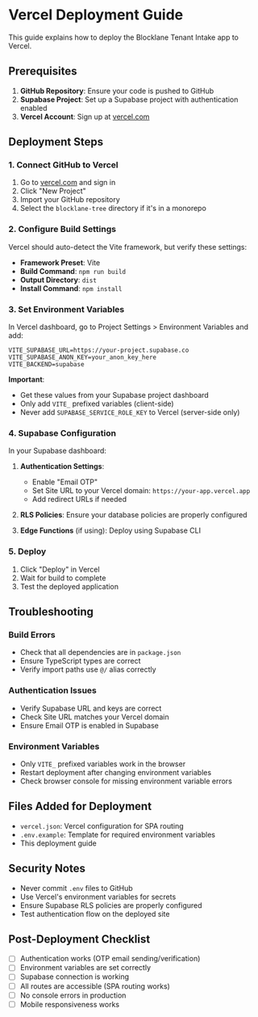 # Vercel Deployment Guide

This guide explains how to deploy the Blocklane Tenant Intake app to Vercel.

## Prerequisites

1. **GitHub Repository**: Ensure your code is pushed to GitHub
2. **Supabase Project**: Set up a Supabase project with authentication enabled
3. **Vercel Account**: Sign up at [vercel.com](https://vercel.com)

## Deployment Steps

### 1. Connect GitHub to Vercel

1. Go to [vercel.com](https://vercel.com) and sign in
2. Click "New Project"
3. Import your GitHub repository
4. Select the `blocklane-tree` directory if it's in a monorepo

### 2. Configure Build Settings

Vercel should auto-detect the Vite framework, but verify these settings:

- **Framework Preset**: Vite
- **Build Command**: `npm run build`
- **Output Directory**: `dist`
- **Install Command**: `npm install`

### 3. Set Environment Variables

In Vercel dashboard, go to Project Settings > Environment Variables and add:

```
VITE_SUPABASE_URL=https://your-project.supabase.co
VITE_SUPABASE_ANON_KEY=your_anon_key_here
VITE_BACKEND=supabase
```

**Important**: 
- Get these values from your Supabase project dashboard
- Only add `VITE_` prefixed variables (client-side)
- Never add `SUPABASE_SERVICE_ROLE_KEY` to Vercel (server-side only)

### 4. Supabase Configuration

In your Supabase dashboard:

1. **Authentication Settings**:
   - Enable "Email OTP" 
   - Set Site URL to your Vercel domain: `https://your-app.vercel.app`
   - Add redirect URLs if needed

2. **RLS Policies**: Ensure your database policies are properly configured

3. **Edge Functions** (if using): Deploy using Supabase CLI

### 5. Deploy

1. Click "Deploy" in Vercel
2. Wait for build to complete
3. Test the deployed application

## Troubleshooting

### Build Errors
- Check that all dependencies are in `package.json`
- Ensure TypeScript types are correct
- Verify import paths use `@/` alias correctly

### Authentication Issues
- Verify Supabase URL and keys are correct
- Check Site URL matches your Vercel domain
- Ensure Email OTP is enabled in Supabase

### Environment Variables
- Only `VITE_` prefixed variables work in the browser
- Restart deployment after changing environment variables
- Check browser console for missing environment variable errors

## Files Added for Deployment

- `vercel.json`: Vercel configuration for SPA routing
- `.env.example`: Template for required environment variables
- This deployment guide

## Security Notes

- Never commit `.env` files to GitHub
- Use Vercel's environment variables for secrets
- Ensure Supabase RLS policies are properly configured
- Test authentication flow on the deployed site

## Post-Deployment Checklist

- [ ] Authentication works (OTP email sending/verification)
- [ ] Environment variables are set correctly
- [ ] Supabase connection is working
- [ ] All routes are accessible (SPA routing works)
- [ ] No console errors in production
- [ ] Mobile responsiveness works
